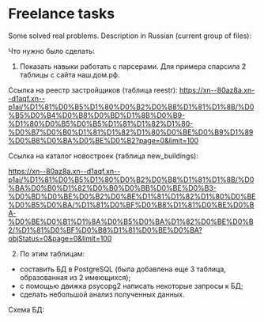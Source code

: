 # Freelance tasks
Some solved real problems.
Description in Russian (current group of files):

Что нужно было сделать:
1. Показать навыки работать с парсерами. Для примера спарсила 2 таблицы с сайта наш.дом.рф.

Ссылка на реестр застройщиков (таблица reestr):
https://xn--80az8a.xn--d1aqf.xn--p1ai/%D1%81%D0%B5%D1%80%D0%B2%D0%B8%D1%81%D1%8B/%D0%B5%D0%B4%D0%B8%D0%BD%D1%8B%D0%B9-%D1%80%D0%B5%D0%B5%D1%81%D1%82%D1%80-%D0%B7%D0%B0%D1%81%D1%82%D1%80%D0%BE%D0%B9%D1%89%D0%B8%D0%BA%D0%BE%D0%B2?page=0&limit=100

Ссылка на каталог новостроек (таблица new_buildings):

https://xn--80az8a.xn--d1aqf.xn--p1ai/%D1%81%D0%B5%D1%80%D0%B2%D0%B8%D1%81%D1%8B/%D0%BA%D0%B0%D1%82%D0%B0%D0%BB%D0%BE%D0%B3-%D0%BD%D0%BE%D0%B2%D0%BE%D1%81%D1%82%D1%80%D0%BE%D0%B5%D0%BA/%D1%81%D0%BF%D0%B8%D1%81%D0%BE%D0%BA-%D0%BE%D0%B1%D1%8A%D0%B5%D0%BA%D1%82%D0%BE%D0%B2/%D1%81%D0%BF%D0%B8%D1%81%D0%BE%D0%BA?objStatus=0&page=0&limit=100

2. По этим таблицам:
- составить БД в PostgreSQL (была добавлена еще 3 таблица, образованная из 2 имеющихся);
- с помощью движка psycopg2 написать некоторые запросы к БД;
- сделать небольшой анализ полученных данных.

Схема БД:
